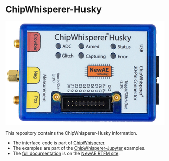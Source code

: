 # ChipWhisperer-Husky

![](img/huskysmall.jpg)

This repository contains the ChipWhisperer-Husky information.

* The interface code is part of [ChipWhisperer](https://github.com/newaetech/chipwhisperer).
* The examples are part of the [ChipWhisperer-Jupyter](https://github.com/newaetech/chipwhisperer-jupyter) examples.
* The [full documentation](https://rtfm.newae.com/Capture/ChipWhisperer-Husky/) is on the [NewAE RTFM site](https://rtfm.newae.com/Capture/ChipWhisperer-Husky/).